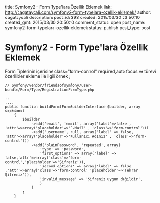 title: Symfony2 - Form Type'lara Özellik Eklemek
link: http://cagataycali.com/symfony2-form-typelara-ozellik-eklemek/
author: cagataycali
description: 
post_id: 398
created: 2015/03/30 23:50:10
created_gmt: 2015/03/30 20:50:10
comment_status: open
post_name: symfony2-form-typelara-ozellik-eklemek
status: publish
post_type: post

# Symfony2 - Form Type'lara Özellik Eklemek

Form Tiplerinin içerisine class="form-control" required,auto focus ve türevi özerllikler ekleme ile ilgili örnek ; 
    
    
    // Symfony/vendor/friendsofsymfony/user-bundle/Form/Type/RegistrationFormType.php
    
    ..
    ....
    public function buildForm(FormBuilderInterface $builder, array $options)
        {
            $builder
                ->add('email', 'email', array('label'=>false , 'attr'=>array('placeholder'=>'E-Mail' , 'class'=>'form-control')))
                ->add('username', null, array('label' => false, 'attr'=>array('placeholder'=>'Kullanıcı Adınız' , 'class'=>'form-control')))
                ->add('plainPassword', 'repeated', array(
                    'type' => 'password',
                    'first_options' => array('label' => false,'attr'=>array('class'=>'form-control','placeholder'=>'Şifreniz')),
                    'second_options' => array('label' => false ,'attr'=>array('class'=>'form-control','placeholder'=>'Tekrar Şifreniz')),
                    'invalid_message' => 'Şifreniz uygun değildir',
                    )
                )
            ;
        }